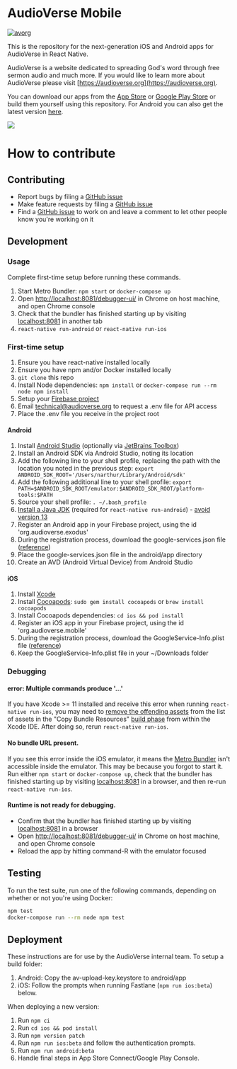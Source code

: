 # AudioVerse Mobile

[![avorg](https://circleci.com/gh/avorg/audioverse-mobile.svg?style=shield)](<LINK>)

This is the repository for the next-generation iOS and Android apps for AudioVerse in React Native.

AudioVerse is a website dedicated to spreading God's word through free sermon audio and much more. If you would like to 
learn more about AudioVerse please visit [https://audioverse.org](https://audioverse.org).

You can download our apps from the [App Store](https://itunes.apple.com/us/app/audioverse/id726998810?mt=8) or 
[Google Play Store](https://play.google.com/store/apps/details?id=org.audioverse.exodus) or build them yourself using 
this repository. For Android you can also get the latest version 
[here](https://github.com/AVORG/audioverse-mobile/releases).

<img src="https://github.com/AVORG/audioverse-mobile/blob/master/screenshots/AudioVerse%20App.gif?raw=true">

# How to contribute

## Contributing

- Report bugs by filing a [GitHub issue](https://github.com/avorg/audioverse-mobile/issues)
- Make feature requests by filing a [GitHub issue](https://github.com/avorg/audioverse-mobile/issues)
- Find a [GitHub issue](https://github.com/avorg/audioverse-mobile/issues) to work on and leave a comment to let other
  people know you're working on it

## Development

### Usage

Complete first-time setup before running these commands.

1. Start Metro Bundler: `npm start` or `docker-compose up`
1. Open [http://localhost:8081/debugger-ui/](http://localhost:8081/debugger-ui/) in Chrome on host machine, and open
   Chrome console
1. Check that the bundler has finished starting up by visiting [localhost:8081](http://localhost:8081/) 
   in another tab
1. `react-native run-android` or `react-native run-ios`

### First-time setup

1. Ensure you have react-native installed locally
1. Ensure you have npm and/or Docker installed locally
1. `git clone` this repo
1. Install Node dependencies: `npm install` or `docker-compose run --rm node npm install`
1. Setup your [Firebase project](https://console.firebase.google.com/)
1. Email technical@audioverse.org to request a .env file for API access
1. Place the .env file you receive in the project root

#### Android

1. Install [Android Studio](https://developer.android.com/studio/) (optionally via 
   [JetBrains Toolbox](https://www.jetbrains.com/toolbox-app/))
1. Install an Android SDK via Android Studio, noting its location
1. Add the following line to your shell profile, replacing the path with the location you noted in the previous step: 
   `export ANDROID_SDK_ROOT='/Users/narthur/Library/Android/sdk'`
1. Add the following additional line to your shell profile:
   `export PATH=$ANDROID_SDK_ROOT/emulator:$ANDROID_SDK_ROOT/platform-tools:$PATH`
1. Source your shell profile: `. ~/.bash_profile`
1. [Install a Java JDK](https://www.oracle.com/java/technologies/javase-downloads.html) 
   (required for `react-native run-android`) - [avoid version 13](https://github.com/facebook/react-native/issues/26625)
1. Register an Android app in your Firebase project, using the id 'org.audioverse.exodus'
1. During the registration process, download the google-services.json file 
   ([reference](https://rnfirebase.io/docs/v5.x.x/installation/initial-setup))
1. Place the google-services.json file in the android/app directory
1. Create an AVD (Android Virtual Device) from Android Studio

#### iOS

1. Install [Xcode](https://developer.apple.com/xcode/)
1. Install [Cocoapods](https://cocoapods.org/): `sudo gem install cocoapods` or `brew install cocoapods`
1. Install Cocoapods dependencies: `cd ios && pod install`
1. Register an iOS app in your Firebase project, using the id 'org.audioverse.mobile'
1. During the registration process, download the GoogleService-Info.plist file 
   ([reference](https://rnfirebase.io/docs/v5.x.x/installation/initial-setup))
1. Keep the GoogleService-Info.plist file in your ~/Downloads folder

### Debugging

#### error: Multiple commands produce '...'

If you have Xcode >= 11 installed and receive this error when running `react-native run-ios`, you may need to 
[remove the offending assets](https://github.com/oblador/react-native-vector-icons/issues/1074#issuecomment-534027196)
from the list of assets in the "Copy Bundle Resources" [build phase](https://help.apple.com/xcode/mac/10.2/#/dev50bab713d)
from within the Xcode IDE. After doing so, rerun `react-native run-ios`.

#### No bundle URL present.

If you see this error inside the iOS emulator, it means the [Metro Bundler](https://facebook.github.io/metro/) isn't 
accessible inside the emulator. This may be because you forgot to start it. Run either `npm start` or 
`docker-compose up`, check that the bundler has finished starting up by visiting [localhost:8081](http://localhost:8081/) 
in a browser, and then re-run `react-native run-ios`.

#### Runtime is not ready for debugging.

- Confirm that the bundler has finished starting up by visiting [localhost:8081](http://localhost:8081/) in a browser
- Open [http://localhost:8081/debugger-ui/](http://localhost:8081/debugger-ui/) in Chrome on host machine, and open
  Chrome console
- Reload the app by hitting command-R with the emulator focused

## Testing

To run the test suite, run one of the following commands, depending on whether or not you're using Docker:

```bash
npm test
docker-compose run --rm node npm test
```

## Deployment

These instructions are for use by the AudioVerse internal team. To setup a build folder:

1. Android: Copy the av-upload-key.keystore to android/app
1. iOS: Follow the prompts when running Fastlane (`npm run ios:beta`) below.

When deploying a new version:

1. Run `npm ci`
1. Run `cd ios && pod install`
1. Run `npm version patch`
1. Run `npm run ios:beta` and follow the authentication prompts.
1. Run `npm run android:beta`
1. Handle final steps in App Store Connect/Google Play Console.
